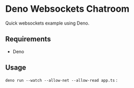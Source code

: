 # Deno Websockets Chatroom <br/>
Quick websockets example using Deno.<br/>

## Requirements
* Deno

## Usage
`deno run --watch --allow-net --allow-read app.ts`
:
